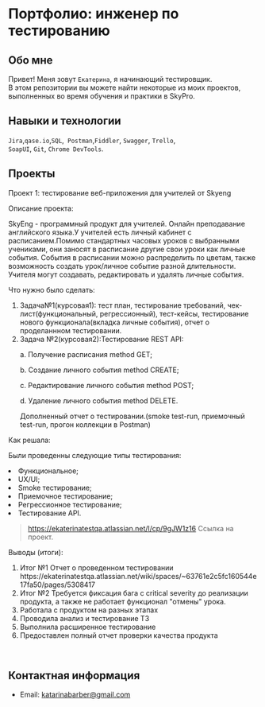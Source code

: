 # Портфолио: инженер по тестированию

## Обо мне 

Привет! Меня зовут ``Екатерина``, я начинающий тестировщик. <br>
В этом репозитории вы можете найти некоторые из моих проектов, выполненных во время обучения и практики в SkyPro.
<br>

## Навыки и технологии
``Jira``,``qase.io``,``SQL``,`` Postman``,``Fiddler``, ``Swagger``, ``Trello``, <br>
``SoapUI``, ``Git``, ``Chrome DevTools``.




## Проекты

<p> Проект 1: тестирование веб-приложения для учителей от Skyeng</p>
<p>Описание проекта:<p>
 <p>SkyEng - программный продукт для учителей. Онлайн преподавание английского языка.У учителей есть личный кабинет с расписанием.Помимо стандартных часовых уроков с выбранными учениками, они заносят в расписание другие свои уроки как личные события. События в расписании можно распределить по цветам, также возможность создать урок/личное событие разной длительности. Учителя могут создавать, редактировать и удалять личные события.<p> 
<p>Что нужно было сделать:<p>
<ol>
  <li>Задача№1(курсовая1): тест план, тестирование требований, чек-лист(функциональный, регрессионный), тест-кейсы, тестирование нового функционала(вкладка личные события), отчет о проделаннном тестировании.</li>
  
  <li>Задача №2(курсовая2):Тестирование REST API:</li>
  <p></p>
   <p> a. Получение расписания method GET;</p>
   <p>b. Создание личного события method CREATE;</p>
    <p>c. Редактирование личного события method POST;</p>
      <p>d. Удаление личного события method DELETE.</p>
     <p> Дополненный отчет о тестировании.(smoke test-run, приемочный test-run, прогон коллекции в Postman)</p>
</ol> 

<p>Как решала:</p>
 <p>Были проведенны следующие типы тестирования:</p>
<li> Функциональное;</li>
<li> UX/UI;</li>
<li> Smoke тестирование;</li>
<li> Приемочное тестирование;</li>
<li> Регрессионное тестирование;</li>
<li> Тестирование API.</li>
</ol>


> <a> https://ekaterinatestqa.atlassian.net/l/cp/9gJW1z16 Ссылка на проект.</a>
  

 
 <p>Выводы (итоги):<p>
<ol>
  <li>Итог №1 Отчет о проведенном тестировании https://ekaterinatestqa.atlassian.net/wiki/spaces/~63761e2c5fc160544e17fa50/pages/5308417 </li>
  <li>Итог №2 Требуется фиксация бага с critical severity до реализации продукта, а также не работает функционал "отмены" урока.</li>
  <li>Работала с продуктом на разных этапах</li>
  <li>Проводила анализ и тестирование ТЗ</li>
  <li>Выполнила расширенное тестирование</li>
  <li>Предоставлен полный отчет проверки качества продукта</li>
</ol>


<br> 






## Контактная информация
- Email: katarinabarber@gmail.com

